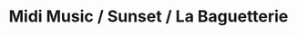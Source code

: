 ---
title: "Midi Music / Sunset / La Baguetterie"
url: /toulouse/midi-music-sunset-la-baguetterie/
shop: Instrumente
---